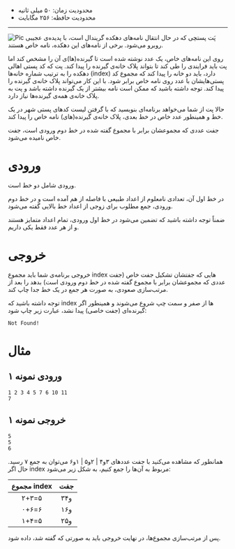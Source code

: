 + محدودیت زمان: ۵۰ میلی ثانیه
+ محدودیت حافظه: ۲۵۶ مگابایت

----------
![Pic](https://s3-eu-west-1.amazonaws.com/manxradionews/1249649-1.jpg)
پَت پستچی که در حال انتقال نامه‌های دهکده گریندال است، با پدیده‌ی عجیبی روبرو می‌شود. برخی از نامه‌های این دهکده، نامه خاص هستند.

روی این نامه‌های خاص، یک عدد نوشته شده است تا گیرنده‌(ها)ی آن را مشخص کند اما پت باید فرایندی را طی کند تا بتواند پلاک خانه‌ی گیرنده را پیدا کند. پت که کد پستی اهالی دهکده را به ترتیب شماره خانه‌ها (index) دارد، باید دو خانه را پیدا کند که مجموع کد پستی‌هایشان با عدد روی نامه خاص برابر شود. با این کار می‌تواند پلاک خانه‌ی گیرنده را پیدا کند. توجه داشته باشید که ممکن است نامه بیشتر از یک گیرنده داشته باشد و پت به پلاک خانه‌ی همه‌ی گیرنده‌ها نیاز دارد.

حالا پت از شما می‌خواهد برنامه‌ای بنویسید که با گرفتن لیست کدهای پستی شهر در یک خط و همینطور عدد خاص در خط بعدی، پلاک خانه‌ی گیرنده(های) نامه خاص را پیدا کند.

جفت عددی که مجموعشان برابر با مجموع گفته شده در خط دوم ورودی است، جفت خاص نامیده می‌شود.
 
# ورودی
ورودی شامل دو خط است.  

در خط اول آن، تعدادی نامعلوم از اعداد طبیعی با فاصله از هم آمده است و در خط دوم ورودی، جمع مطلوب برای زوجی از اعداد خط بالایی گفته می‌شود.

ضمناً توجه داشته باشید که تضمین می‌شود در خط اول ورودی، تمام اعداد متمایز هستند و از هر عدد فقط یکی داریم.

# خروجی
خروجی برنامه‌ی شما باید مجموع index هایی که جفتشان تشکیل جفت خاص (جفت عددی که مجموعشان برابر با مجموع گفته شده در خط دوم ورودی است) بدهد را بعد از مرتب‌سازی صعودی، به صورت هر جمع در یک خط جدا چاپ کند.

توجه داشته باشید که index ها از صفر و سمت چپ شروع می‌شوند و همینطور اگر گیرنده‌ای (جفت خاصی) پیدا نشد، عبارت زیر چاپ شود:
```
Not Found!
```

# مثال
## ورودی نمونه ۱
```
1 2 3 4 5 7 6 10 11
7
```

## خروجی نمونه ۱
```
5
5
6
```

همانطور که مشاهده می‌کنید با جفت‌ عددهای ۳و۴ | ۲و۵ | ۱و۶ می‌توان به جمع ۷ رسید. حال اگر index مربوط به آن‌ها را جمع کنیم، به شکل زیر می‌شود:  

|     مجموع index    |        جفت         |
|:------------------:|:------------------:|
|      ۲+۳=۵         |         ۳و۴        |
|      ۰+۶=۶         |         ۱و۶        |
|      ۱+۴=۵         |         ۲و۵        |
 
 پس از مرتب‌سازی مجموع‌ها، در نهایت خروجی باید به صورتی که گفته شد، داده شود.